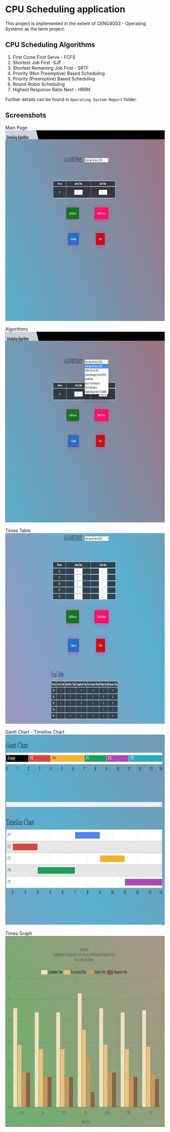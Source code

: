# CPU Scheduling application
This project is implemented in the extent of CENG4003 - Operating Systems as the term project.

## CPU Scheduling Algorithms

1. First Come First Serve - FCFS
2. Shortest Job First -SJF
3. Shortest Remaining Job First - SRTF
4. Priority (Non Preemptive) Based Scheduling
5. Priority (Preemptive) Based Scheduling
6. Round-Robin Scheduling
7. Highest Response Ratio Next - HRRN

Further details can be found in `Operating System Report` folder.

## Screenshots
<p>
    Main Page<img src="readme_assets/main.png" height="600" width="1080">
</p>
<p>
    Algorithms<img src="readme_assets/algo.png" height="600" width="1080">
</p>
<p>
    Times Table<img src="readme_assets/table.png" height="600" width="1080">
</p>
<p>
    Gantt Chart - Timeline Chart<img src="readme_assets/gantt-timeline.png" height="600" width="1080">
</p>
<p>
    Times Graph<img src="readme_assets/times.png" height="600" width="1080">
</p>


